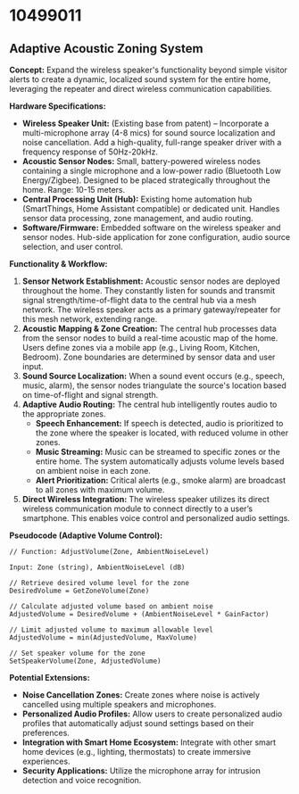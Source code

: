 # 10499011

## Adaptive Acoustic Zoning System

**Concept:** Expand the wireless speaker's functionality beyond simple visitor alerts to create a dynamic, localized sound system for the entire home, leveraging the repeater and direct wireless communication capabilities.

**Hardware Specifications:**

*   **Wireless Speaker Unit:** (Existing base from patent) – Incorporate a multi-microphone array (4-8 mics) for sound source localization and noise cancellation. Add a high-quality, full-range speaker driver with a frequency response of 50Hz-20kHz.
*   **Acoustic Sensor Nodes:** Small, battery-powered wireless nodes containing a single microphone and a low-power radio (Bluetooth Low Energy/Zigbee). Designed to be placed strategically throughout the home. Range: 10-15 meters.
*   **Central Processing Unit (Hub):** Existing home automation hub (SmartThings, Home Assistant compatible) or dedicated unit. Handles sensor data processing, zone management, and audio routing.
*   **Software/Firmware:**  Embedded software on the wireless speaker and sensor nodes.  Hub-side application for zone configuration, audio source selection, and user control.

**Functionality & Workflow:**

1.  **Sensor Network Establishment:** Acoustic sensor nodes are deployed throughout the home. They constantly listen for sounds and transmit signal strength/time-of-flight data to the central hub via a mesh network.  The wireless speaker acts as a primary gateway/repeater for this mesh network, extending range.
2.  **Acoustic Mapping & Zone Creation:** The central hub processes data from the sensor nodes to build a real-time acoustic map of the home.  Users define zones via a mobile app (e.g., Living Room, Kitchen, Bedroom). Zone boundaries are determined by sensor data and user input.
3.  **Sound Source Localization:** When a sound event occurs (e.g., speech, music, alarm), the sensor nodes triangulate the source's location based on time-of-flight and signal strength.
4.  **Adaptive Audio Routing:** The central hub intelligently routes audio to the appropriate zones.
    *   **Speech Enhancement:** If speech is detected, audio is prioritized to the zone where the speaker is located, with reduced volume in other zones.
    *   **Music Streaming:** Music can be streamed to specific zones or the entire home. The system automatically adjusts volume levels based on ambient noise in each zone.
    *   **Alert Prioritization:** Critical alerts (e.g., smoke alarm) are broadcast to all zones with maximum volume.
5.  **Direct Wireless Integration:** The wireless speaker utilizes its direct wireless communication module to connect directly to a user’s smartphone. This enables voice control and personalized audio settings.

**Pseudocode (Adaptive Volume Control):**

```
// Function: AdjustVolume(Zone, AmbientNoiseLevel)

Input: Zone (string), AmbientNoiseLevel (dB)

// Retrieve desired volume level for the zone
DesiredVolume = GetZoneVolume(Zone)

// Calculate adjusted volume based on ambient noise
AdjustedVolume = DesiredVolume + (AmbientNoiseLevel * GainFactor)

// Limit adjusted volume to maximum allowable level
AdjustedVolume = min(AdjustedVolume, MaxVolume)

// Set speaker volume for the zone
SetSpeakerVolume(Zone, AdjustedVolume)
```

**Potential Extensions:**

*   **Noise Cancellation Zones:** Create zones where noise is actively cancelled using multiple speakers and microphones.
*   **Personalized Audio Profiles:** Allow users to create personalized audio profiles that automatically adjust sound settings based on their preferences.
*   **Integration with Smart Home Ecosystem:** Integrate with other smart home devices (e.g., lighting, thermostats) to create immersive experiences.
*   **Security Applications:** Utilize the microphone array for intrusion detection and voice recognition.